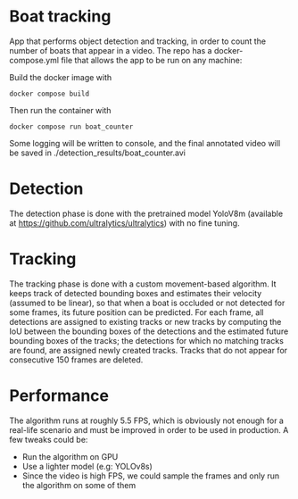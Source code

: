 # Boat tracking

App that performs object detection and tracking, in order to count the number of boats that appear in a video.
The repo has a docker-compose.yml file that allows the app to be run on any machine:

Build the docker image with

```
docker compose build
```

Then run the container with

```
docker compose run boat_counter
```

Some logging will be written to console, and the final annotated video will be saved in ./detection_results/boat_counter.avi


# Detection

The detection phase is done with the pretrained model YoloV8m (available at https://github.com/ultralytics/ultralytics) with no fine tuning.

# Tracking

The tracking phase is done with a custom movement-based algorithm. It keeps track of detected bounding boxes and estimates their velocity (assumed to be linear), so that when a boat is occluded or not detected for some frames, its future position can be predicted. For each frame, all detections are assigned to existing tracks or new tracks by computing the IoU between the bounding boxes of the detections and the estimated future bounding boxes of the tracks; the detections for which no matching tracks are found, are assigned newly created tracks.
Tracks that do not appear for consecutive 150 frames are deleted.


# Performance

The algorithm runs at roughly 5.5 FPS, which is obviously not enough for a real-life scenario and must be improved in order to be used in production. A few tweaks could be:
- Run the algorithm on GPU
- Use a lighter model (e.g: YOLOv8s)
- Since the video is high FPS, we could sample the frames and only run the algorithm on some of them